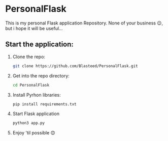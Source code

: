 # PersonalFlask

This is my personal Flask application Repository. None of your business 😉, but i hope it will be useful...

## Start the application:

1. Clone the repo:
   ```bash
   git clone https://github.com/Blasteed/PersonalFlask.git

2. Get into the repo directory:
   ```bash
   cd PersonalFlask

3. Install Pyrhon libraries:
   ```bash
   pip install requirements.txt

4. Start Flask application
   ```bash
   python3 app.py

5. Enjoy 'til possible 😊
